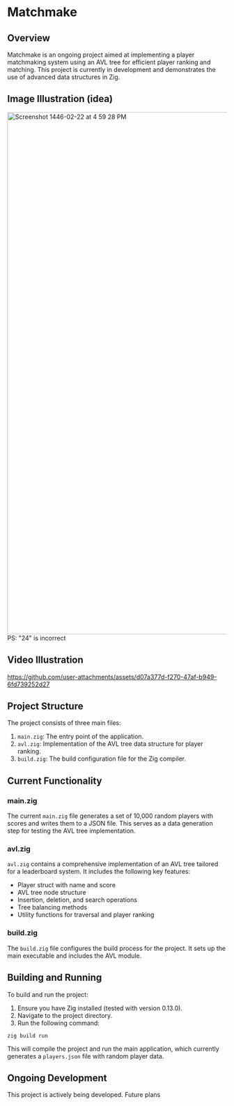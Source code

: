 # Matchmake

## Overview

Matchmake is an ongoing project aimed at implementing a player matchmaking system using an AVL tree for efficient player ranking and matching. This project is currently in development and demonstrates the use of advanced data structures in Zig.

## Image Illustration (idea)
<img width="1195" alt="Screenshot 1446-02-22 at 4 59 28 PM" src="https://github.com/user-attachments/assets/bc4abc49-e9eb-4f7b-98bc-f8a070acc091">
PS: "24" is incorrect

## Video Illustration

https://github.com/user-attachments/assets/d07a377d-f270-47af-b949-6fd739252d27


## Project Structure

The project consists of three main files:

1. `main.zig`: The entry point of the application.
2. `avl.zig`: Implementation of the AVL tree data structure for player ranking.
3. `build.zig`: The build configuration file for the Zig compiler.

## Current Functionality

### main.zig

The current `main.zig` file generates a set of 10,000 random players with scores and writes them to a JSON file. This serves as a data generation step for testing the AVL tree implementation.

### avl.zig

`avl.zig` contains a comprehensive implementation of an AVL tree tailored for a leaderboard system. It includes the following key features:

- Player struct with name and score
- AVL tree node structure
- Insertion, deletion, and search operations
- Tree balancing methods
- Utility functions for traversal and player ranking

### build.zig

The `build.zig` file configures the build process for the project. It sets up the main executable and includes the AVL module.

## Building and Running

To build and run the project:

1. Ensure you have Zig installed (tested with version 0.13.0).
2. Navigate to the project directory.
3. Run the following command:

```
zig build run
```

This will compile the project and run the main application, which currently generates a `players.json` file with random player data.

## Ongoing Development

This project is actively being developed. Future plans
